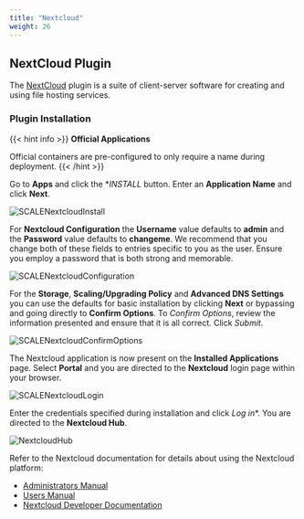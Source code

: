 ```yaml
---
title: "Nextcloud"
weight: 26
---
```


## NextCloud Plugin

The [NextCloud](https://nextcloud.com/) plugin is a suite of client-server software for creating and using file hosting services. 

### Plugin Installation

{{< hint info >}}
**Official Applications**
 
Official containers are pre-configured to only require a name during deployment.
{{< /hint >}}

Go to **Apps** and click the **INSTALL* button.  Enter an **Application Name** and click **Next**.

![SCALENextcloudInstall](/images/SCALE/SCALENextcloudInstall.png "SCALE Nextcloud Install")

For **Nextcloud Configuration** the **Username** value defaults to **admin** and the **Password** value defaults to **changeme**.  We recommend that you change both of these fields to entries specific to you as the user.  Ensure you employ a password that is both strong and memorable.

![SCALENextcloudConfiguration](/images/SCALE/SCALENextcloudConfiguration.png "SCALE Nextcloud Configuration")

For the **Storage**, **Scaling/Upgrading Policy** and **Advanced DNS Settings** you can use the defaults for basic installation by clicking **Next** or bypassing and going directly to **Confirm Options**.  To *Confirm Options*, review the information presented and ensure that it is all correct.  Click *Submit*.

![SCALENextcloudConfirmOptions](/images/SCALE/SCALENextcloudConfirmOptions.png "SCALE Nextcloud Confirm Options")

The Nextcloud application is now present on the **Installed Applications** page.  Select **Portal** and you are directed to the **Nextcloud** login page within your browser.

![SCALENextcloudLogin](/images/SCALE/SCALENextcloudLogin.png "SCALE Nextcloud Login")

Enter the credentials specified during installation and click *Log in**.  You are directed to the **Nextcloud Hub**.

![NextcloudHub](/images/CORE/12.0/SolutionsIntegrationsNextcloudLogin.png "Nextcloud Hub")

Refer to the Nextcloud documentation for details about using the Nextcloud platform:

* [Administrators Manual](https://docs.nextcloud.com/server/latest/admin_manual/)
* [Users Manual](https://docs.nextcloud.com/server/latest/user_manual/en/)
* [Nextcloud Developer Documentation](https://docs.nextcloud.com/server/latest/developer_manual/)